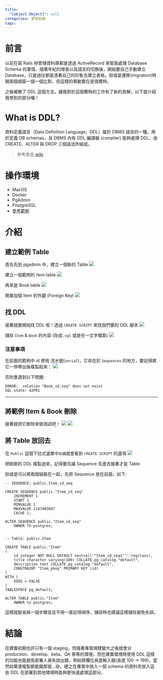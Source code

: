 ```yaml
---
title:
  "[object Object]": null
categories: 學習紀錄
tags:
---
```


# 前言

以前在寫 Rails 時管理資料庫都是透過 ActiveRecord 來幫我處理 Database Schema 的事情，隨著年紀的增長以及語言的切換後，開始要自己手動建立 Database，只是過往都是憑著自己的印象去建立表格，抑或是遷移(migration)時開兩個視窗一個一個比對，但這樣的舉動實在是很費時。

之後被教了 DDL 這個方法，讓我對於這個費時的工作有了新的見解，以下就介紹我學到的部分囉！

# What is DDL?

<!-- more -->

資料定義語言（Data Definition Language，DDL）屬於 DBMS 語言的一種，用於定義 DB schemas，且 DBMS 內有 DDL 編譯器 (complier) 能夠處理 DDL，由 CREATE、ALTER 與 DROP 三個語法所組成。

> 參考來自 [wiki](https://zh.wikipedia.org/wiki/%E8%B3%87%E6%96%99%E5%AE%9A%E7%BE%A9%E8%AA%9E%E8%A8%80)

# 操作環境

- MacOS
- Docker
- PgAdmin
- PostgreSQL
- [參考範例](https://github.com/louis70109/postgresql-pgadmin)

# 介紹

## 建立範例 Table

首先先到 pgadmin 中，建立一個新的 Table
![](https://i.imgur.com/5lq8eip.png)

建立一個範例的 Item table
![](https://i.imgur.com/NvDIicH.png)

再來是 Book table
![](https://i.imgur.com/qdmIQCE.png)

簡單加個 Item 的外鍵 (Foreign Key)
![](https://i.imgur.com/XoQai7x.png)

## 找 DDL

接著就要開始找 DDL 啦！透過 `CREATE SCRIPT` 來找我們要的 DDL 腳本
![](https://i.imgur.com/kYoWCTgl.png)

儲存 `Item` & `Book` 的內容 (存成`.sql` 或是任一文字檔案)
![](https://i.imgur.com/5Br3HkM.png)

### 注意事項

在前面的範例中 id 使用 流水號(`serial`)，它存在於 `Sequences` 的地方，要記得將它一併帶出後複製起來：
![](https://i.imgur.com/d9jRfBil.png)

否則會遇到以下問題:

```
ERROR:  relation "Book_id_seq" does not exist
SQL state: 42P01
```

---

## 將範例 Item & Book 刪除

接著就把它刪除來做測試吧！
![](https://i.imgur.com/phQ8AYvl.png)
![](https://i.imgur.com/F6kVuYwl.png)

## 將 Table 放回去

在 `Public` 這個下拉式選單中`右鍵`就會看到 `CREATE SCRIPT` 的選項
![](https://i.imgur.com/BS6wNXxl.png)

把剛剛的 DDL 複製過來，記得要先讓 Sequence 先進去接著才是 Table

抑或是可以將兩個組裝在一起，先把 Sequence 放在前面，如下:

```
-- SEQUENCE: public.Item_id_seq

CREATE SEQUENCE public."Item_id_seq"
    INCREMENT 1
    START 1
    MINVALUE 1
    MAXVALUE 2147483647
    CACHE 1;

ALTER SEQUENCE public."Item_id_seq"
    OWNER TO postgres;


-- Table: public.Item

CREATE TABLE public."Item"
(
    id integer NOT NULL DEFAULT nextval('"Item_id_seq1"'::regclass),
    title character varying(100) COLLATE pg_catalog."default",
    description text COLLATE pg_catalog."default",
    CONSTRAINT "Item_pkey" PRIMARY KEY (id)
)
WITH (
    OIDS = FALSE
)
TABLESPACE pg_default;

ALTER TABLE public."Item"
    OWNER to postgres;
```

這樣就能省掉一個步驟並且不用一直記得順序，儲存時也建議這樣儲存避免失誤。

# 結論

在建置初期也許只有一個 staging，但隨著專案規模變大之後就會分 production、develop、beta、QA 等等的環境，而在建置環境時使用 DDL 這樣的功能也能避免部署人員失誤出錯，例如將欄位長度輸入錯(長度 100 -> 199)，當然如果連複製都能錯那就...😅，總之在專案中放入一個 schema 的資料夾放入這些 DDL 在部署到其他環境時能夠更快速處理這部分。
